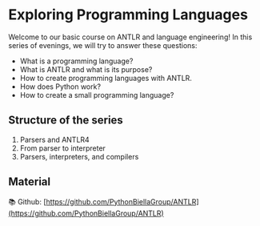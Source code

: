 # Exploring Programming Languages

Welcome to our basic course on ANTLR and language engineering!
In this series of evenings, we will try to answer these questions:

* What is a programming language?
* What is ANTLR and what is its purpose?
* How to create programming languages with ANTLR.
* How does Python work?
* How to create a small programming language?

## Structure of the series
1. Parsers and ANTLR4
2. From parser to interpreter
3. Parsers, interpreters, and compilers

## Material

📚 Github: [https://github.com/PythonBiellaGroup/ANTLR](https://github.com/PythonBiellaGroup/ANTLR)